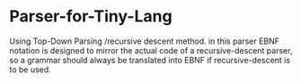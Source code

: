 # Parser-for-Tiny-Lang
Using Top-Down Parsing /recursive descent method. in this parser EBNF notation is designed to mirror the actual code of a recursive-descent parser, so a grammar should always be translated into EBNF if recursive-descent is to be used.
